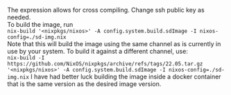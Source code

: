 The expression allows for cross compiling. Change ssh public key as needed.  
To build the image, run  
`nix-build '<nixpkgs/nixos>' -A config.system.build.sdImage -I nixos-config=./sd-img.nix`  
Note that this will build the image using the same channel as is currently in use by your system. To build it against a different channel, use:  
`nix-build -I https://github.com/NixOS/nixpkgs/archive/refs/tags/22.05.tar.gz '<nixpkgs/nixos>' -A config.system.build.sdImage -I nixos-config=./sd-img.nix`
I have had better luck building the image inside a docker container that is the same version as the desired image version.